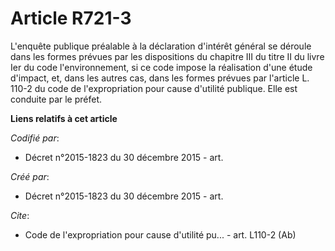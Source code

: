 # Article R721-3

L'enquête publique préalable à la déclaration d'intérêt général se déroule dans les formes prévues par les dispositions du
chapitre III du titre II du livre Ier du code l'environnement, si ce code impose la réalisation d'une étude d'impact, et,
dans les autres cas, dans les formes prévues par l'article L. 110-2 du code de l'expropriation pour cause d'utilité publique.
Elle est conduite par le préfet.

**Liens relatifs à cet article**

_Codifié par_:

  - Décret n°2015-1823 du 30 décembre 2015 - art.

_Créé par_:

  - Décret n°2015-1823 du 30 décembre 2015 - art.

_Cite_:

  - Code de l'expropriation pour cause d'utilité pu... - art. L110-2 (Ab)
